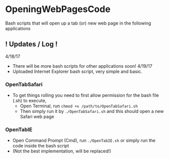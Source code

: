 # OpeningWebPagesCode
Bash scripts that will open up a tab (or) new web page in the following applications

## ! Updates / Log !
4/18/17
- There will be more bash scripts for other applications soon!
4/19/17
- Uploaded Internet Explorer bash script, very simple and basic.

### OpenTabSafari
- To get things rolling you need to first allow permission for the bash file (.sh) to execute,
  - Open Terminal, run `chmod +x /path/to/OpenTabSafari.sh`
  - Then simply run it by `./OpenTabSafari.sh` and this should open a new Safari web page

### OpenTabIE
 - Open Command Prompt (Cmd), run `./OpenTabIE.sh` or simply run the code inside the bash script
 - (Not the best implementation, will be replaced!)
